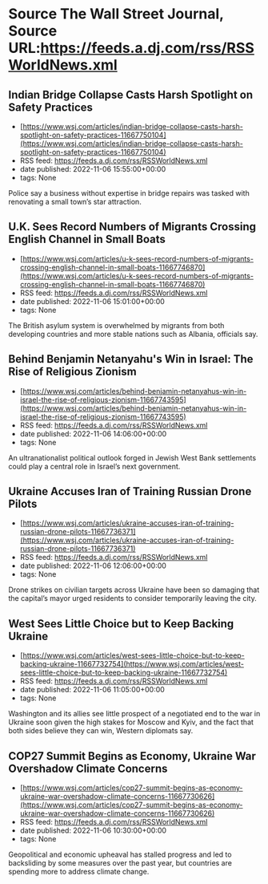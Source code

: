 # Source The Wall Street Journal, Source URL:https://feeds.a.dj.com/rss/RSSWorldNews.xml

## Indian Bridge Collapse Casts Harsh Spotlight on Safety Practices
 - [https://www.wsj.com/articles/indian-bridge-collapse-casts-harsh-spotlight-on-safety-practices-11667750104](https://www.wsj.com/articles/indian-bridge-collapse-casts-harsh-spotlight-on-safety-practices-11667750104)
 - RSS feed: https://feeds.a.dj.com/rss/RSSWorldNews.xml
 - date published: 2022-11-06 15:55:00+00:00
 - tags: None

Police say a business without expertise in bridge repairs was tasked with renovating a small town’s star attraction.

## U.K. Sees Record Numbers of Migrants Crossing English Channel in Small Boats
 - [https://www.wsj.com/articles/u-k-sees-record-numbers-of-migrants-crossing-english-channel-in-small-boats-11667746870](https://www.wsj.com/articles/u-k-sees-record-numbers-of-migrants-crossing-english-channel-in-small-boats-11667746870)
 - RSS feed: https://feeds.a.dj.com/rss/RSSWorldNews.xml
 - date published: 2022-11-06 15:01:00+00:00
 - tags: None

The British asylum system is overwhelmed by migrants from both developing countries and more stable nations such as Albania, officials say.

## Behind Benjamin Netanyahu's Win in Israel: The Rise of Religious Zionism
 - [https://www.wsj.com/articles/behind-benjamin-netanyahus-win-in-israel-the-rise-of-religious-zionism-11667743595](https://www.wsj.com/articles/behind-benjamin-netanyahus-win-in-israel-the-rise-of-religious-zionism-11667743595)
 - RSS feed: https://feeds.a.dj.com/rss/RSSWorldNews.xml
 - date published: 2022-11-06 14:06:00+00:00
 - tags: None

An ultranationalist political outlook forged in Jewish West Bank settlements could play a central role in Israel’s next government.

## Ukraine Accuses Iran of Training Russian Drone Pilots
 - [https://www.wsj.com/articles/ukraine-accuses-iran-of-training-russian-drone-pilots-11667736371](https://www.wsj.com/articles/ukraine-accuses-iran-of-training-russian-drone-pilots-11667736371)
 - RSS feed: https://feeds.a.dj.com/rss/RSSWorldNews.xml
 - date published: 2022-11-06 12:06:00+00:00
 - tags: None

Drone strikes on civilian targets across Ukraine have been so damaging that the capital’s mayor urged residents to consider temporarily leaving the city.

## West Sees Little Choice but to Keep Backing Ukraine
 - [https://www.wsj.com/articles/west-sees-little-choice-but-to-keep-backing-ukraine-11667732754](https://www.wsj.com/articles/west-sees-little-choice-but-to-keep-backing-ukraine-11667732754)
 - RSS feed: https://feeds.a.dj.com/rss/RSSWorldNews.xml
 - date published: 2022-11-06 11:05:00+00:00
 - tags: None

Washington and its allies see little prospect of a negotiated end to the war in Ukraine soon given the high stakes for Moscow and Kyiv, and the fact that both sides believe they can win, Western diplomats say.

## COP27 Summit Begins as Economy, Ukraine War Overshadow Climate Concerns
 - [https://www.wsj.com/articles/cop27-summit-begins-as-economy-ukraine-war-overshadow-climate-concerns-11667730626](https://www.wsj.com/articles/cop27-summit-begins-as-economy-ukraine-war-overshadow-climate-concerns-11667730626)
 - RSS feed: https://feeds.a.dj.com/rss/RSSWorldNews.xml
 - date published: 2022-11-06 10:30:00+00:00
 - tags: None

Geopolitical and economic upheaval has stalled progress and led to backsliding by some measures over the past year, but countries are spending more to address climate change.
